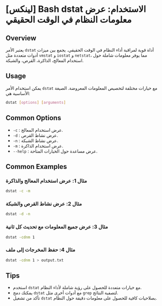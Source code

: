 # [لينكس] Bash dstat الاستخدام: عرض معلومات النظام في الوقت الحقيقي

## Overview
يعتبر الأمر `dstat` أداة قوية لمراقبة أداء النظام في الوقت الحقيقي. يجمع بين ميزات أدوات متعددة مثل `vmstat` و `iostat` و `netstat`، مما يوفر معلومات شاملة حول استخدام المعالج، الذاكرة، القرص، والشبكة.

## Usage
يمكن استخدام الأمر `dstat` مع خيارات مختلفة لتخصيص المعلومات المعروضة. الصيغة الأساسية هي:

```bash
dstat [options] [arguments]
```

## Common Options
- `-c` : عرض استخدام المعالج.
- `-d` : عرض نشاط القرص.
- `-n` : عرض نشاط الشبكة.
- `-m` : عرض استخدام الذاكرة.
- `--help` : عرض مساعدة حول الخيارات المتاحة.

## Common Examples
### مثال 1: عرض استخدام المعالج والذاكرة
```bash
dstat -c -m
```

### مثال 2: عرض نشاط القرص والشبكة
```bash
dstat -d -n
```

### مثال 3: عرض جميع المعلومات مع تحديث كل ثانية
```bash
dstat -cdnm 1
```

### مثال 4: حفظ المخرجات إلى ملف
```bash
dstat -cdnm 1 > output.txt
```

## Tips
- استخدم `dstat` مع خيارات متعددة للحصول على رؤية شاملة لأداء النظام.
- يمكنك دمج `dstat` مع أدوات أخرى مثل `grep` لتصفية النتائج.
- تأكد من تشغيل `dstat` بصلاحيات كافية للحصول على معلومات دقيقة حول النظام.